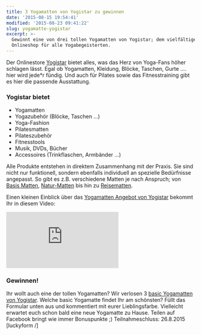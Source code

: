 ```yaml
---
title: 3 Yogamatten von Yogistar zu gewinnen
date: '2015-08-15 19:54:41'
modified: '2015-08-23 09:41:22'
slug: yogamatte-yogistar
excerpt: >-
  Gewinnt eine von drei tollen Yogamatten von Yogistar; dem vielfältigen
  Onlineshop für alle Yogabegeisterten.
---
```


Der Onlinestore [Yogistar](http://www.yogistar.com) bietet alles, was das Herz von Yoga-Fans höher schlagen lässt. Egal ob Yogamatten, Kleidung, Blöcke, Taschen, Gurte ....  hier wird jede\*r fündig. Und auch für Pilates sowie das Fitnesstraining gibt es hier die passende Ausstattung.

### Yogistar bietet

*   Yogamatten
*   Yogazubehör (Blöcke, Taschen ...)
*   Yoga-Fashion
*   Pilatesmatten
*   Pilateszubehör
*   Fitnesstools
*   Musik, DVDs, Bücher
*   Accessoires (Trinkflaschen, Armbänder ...)

Alle Produkte entstehen in direktem Zusammenhang mit der Praxis. Sie sind nicht nur funktionell, sondern ebenfalls individuell an spezielle Bedürfnisse angepasst. So gibt es z.B. verschiedene Matten je nach Anspruch; von [Basis Matten](http://www.yogistar.com/Yogamatten/Basis-Yogamatten/), [Natur-Matten](http://www.yogistar.com/Yogamatten/Natur-Yogamatten/) bis hin zu [Reisematten](http://www.yogistar.com/Yogamatten/Reise-Yogamatten/).

Einen kleinen Einblick über das [Yogamatten Angebot von Yogistar](http://www.yogistar.com/Yogamatten/) bekommt Ihr in diesem Video:

<iframe src="https://www.youtube.com/embed/6OrjFFBlqUM" width="300" height="150" frameborder="0" allowfullscreen="allowfullscreen"></iframe>

### Gewinnen!

Ihr wollt auch eine der tollen Yogamatten? Wir verlosen 3 [basic Yogamatten von Yogistar](http://www.yogistar.com/Yogamatten/Basis-Yogamatten/Yogamatte-basic.html). Welche basic Yogamatte findet Ihr am schönsten? Füllt das Formular unten aus und kommentiert mit eurer Lieblingsfarbe. Vielleicht erwartet euch schon bald eine neue Yogamatte zu Hause. Teilen auf Facebook bringt wie immer Bonuspunkte ;) Teilnahmeschluss: 26.8.2015 \[luckyform /\]

